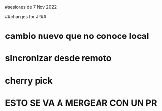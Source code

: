 #sesiones de 7 Nov 2022

##changes for JR##

# cambio nuevo que no conoce local
# sincronizar desde remoto

# cherry pick

# ESTO SE VA A MERGEAR CON UN PR